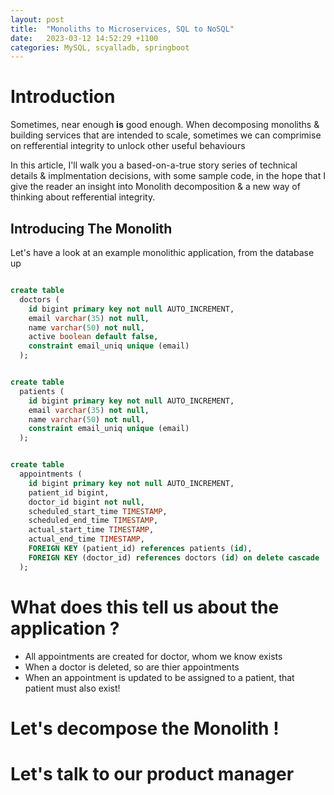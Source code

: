 ```yaml
---
layout: post
title:  "Monoliths to Microservices, SQL to NoSQL"
date:   2023-03-12 14:52:29 +1100
categories: MySQL, scyalladb, springboot
---
```

# Introduction

Sometimes, near enough **is** good enough. When decomposing monoliths & building services that are intended to scale, sometimes we can comprimise on refferential integrity to unlock other useful behaviours

In this article, I'll walk you a based-on-a-true story series of technical details & implmentation decisions, with some sample code, in the hope that I give the reader an insight into Monolith decomposition & a new way of thinking about refferential integrity.

## Introducing The Monolith

Let's have a look at an example monolithic application, from the database up

```sql

create table
  doctors (
    id bigint primary key not null AUTO_INCREMENT,
    email varchar(35) not null,
    name varchar(50) not null,
    active boolean default false,
    constraint email_uniq unique (email)
  );


create table
  patients (
    id bigint primary key not null AUTO_INCREMENT,
    email varchar(35) not null,
    name varchar(50) not null,
    constraint email_uniq unique (email)
  );


create table
  appointments (
    id bigint primary key not null AUTO_INCREMENT,
    patient_id bigint,
    doctor_id bigint not null,
    scheduled_start_time TIMESTAMP,
    scheduled_end_time TIMESTAMP,
    actual_start_time TIMESTAMP,
    actual_end_time TIMESTAMP,
    FOREIGN KEY (patient_id) references patients (id),
    FOREIGN KEY (doctor_id) references doctors (id) on delete cascade
  );
```

# What does this tell us about the application ?

- All appointments are created for doctor, whom we know exists
- When a doctor is deleted, so are thier appointments
- When an appointment is updated to be assigned to a patient, that patient must also exist!


# Let's decompose the Monolith !


# Let's talk to our product manager







